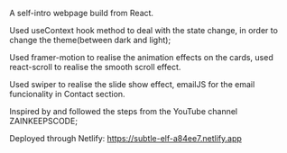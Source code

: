 A self-intro webpage build from React.

Used useContext hook method to deal with the state change, in order to change the theme(between dark and light);

Used framer-motion to realise the animation effects on the cards, used react-scroll to realise the smooth scroll effect.

Used swiper to realise the slide show effect, emailJS for the email funcionality in Contact section.

Inspired by and followed the steps from the YouTube channel ZAINKEEPSCODE;

Deployed through Netlify: https://subtle-elf-a84ee7.netlify.app

